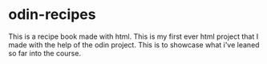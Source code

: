 # odin-recipes
This is a recipe book made with html. This is my first ever html project that I made with the help of the odin project. This is to showcase what i've leaned so far into the course.